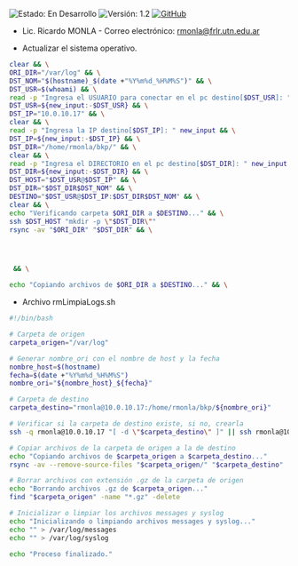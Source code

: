 ![Estado: En Desarrollo](https://img.shields.io/badge/Estado-En%20Desarrollo-yellow)
![Versión: 1.2](https://img.shields.io/badge/Versión-Versión%201.2-blue)
[![GitHub](https://img.shields.io/badge/GitHub-KOHA_on_Debian11-black)](https://github.com/rmonla/rmLIBs/blob/af6d12d8d541d8d58578511213d7a03915c42586/cmdLinux/servers/LimpiaLogs.md)
 
- Lic. Ricardo MONLA - Correo electrónico: rmonla@frlr.utn.edu.ar


- Actualizar el sistema operativo.

```bash
clear && \
ORI_DIR="/var/log" && \
DST_NOM="$(hostname)_$(date +"%Y%m%d_%H%M%S")" && \
DST_USR=$(whoami) && \
read -p "Ingresa el USUARIO para conectar en el pc destino[$DST_USR]: " new_input && \
DST_USR=${new_input:-$DST_USR} && \
DST_IP="10.0.10.17" && \
clear && \
read -p "Ingresa la IP destino[$DST_IP]: " new_input && \
DST_IP=${new_input:-$DST_IP} && \
DST_DIR="/home/rmonla/bkp/" && \
clear && \
read -p "Ingresa el DIRECTORIO en el pc destino[$DST_DIR]: " new_input && \
DST_DIR=${new_input:-$DST_DIR} && \
DST_HOST="$DST_USR@$DST_IP" && \
DST_DIR="$DST_DIR$DST_NOM" && \
DESTINO="$DST_USR@$DST_IP:$DST_DIR$DST_NOM" && \
clear && \
echo "Verificando carpeta $ORI_DIR a $DESTINO..." && \
ssh $DST_HOST "mkdir -p \"$DST_DIR\""
rsync -av "$ORI_DIR" "$DST_DIR" && \




 && \

echo "Copiando archivos de $ORI_DIR a $DESTINO..." && \


```


- Archivo rmLimpiaLogs.sh

```bash
#!/bin/bash

# Carpeta de origen
carpeta_origen="/var/log"

# Generar nombre_ori con el nombre de host y la fecha
nombre_host=$(hostname)
fecha=$(date +"%Y%m%d_%H%M%S")
nombre_ori="${nombre_host}_${fecha}"

# Carpeta de destino
carpeta_destino="rmonla@10.0.10.17:/home/rmonla/bkp/${nombre_ori}"

# Verificar si la carpeta de destino existe, si no, crearla
ssh -q rmonla@10.0.10.17 "[ -d \"$carpeta_destino\" ]" || ssh rmonla@10.0.10.17 "mkdir -p \"$carpeta_destino\""

# Copiar archivos de la carpeta de origen a la de destino
echo "Copiando archivos de $carpeta_origen a $carpeta_destino..."
rsync -av --remove-source-files "$carpeta_origen/" "$carpeta_destino"

# Borrar archivos con extensión .gz de la carpeta de origen
echo "Borrando archivos .gz de $carpeta_origen..."
find "$carpeta_origen" -name "*.gz" -delete

# Inicializar o limpiar los archivos messages y syslog
echo "Inicializando o limpiando archivos messages y syslog..."
echo "" > /var/log/messages
echo "" > /var/log/syslog

echo "Proceso finalizado."
```
